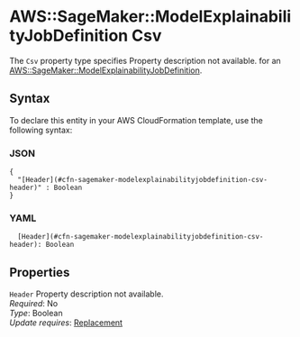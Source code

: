 # AWS::SageMaker::ModelExplainabilityJobDefinition Csv<a name="aws-properties-sagemaker-modelexplainabilityjobdefinition-csv"></a>

<a name="aws-properties-sagemaker-modelexplainabilityjobdefinition-csv-description"></a>The `Csv` property type specifies Property description not available\. for an [AWS::SageMaker::ModelExplainabilityJobDefinition](aws-resource-sagemaker-modelexplainabilityjobdefinition.md)\.

## Syntax<a name="aws-properties-sagemaker-modelexplainabilityjobdefinition-csv-syntax"></a>

To declare this entity in your AWS CloudFormation template, use the following syntax:

### JSON<a name="aws-properties-sagemaker-modelexplainabilityjobdefinition-csv-syntax.json"></a>

```
{
  "[Header](#cfn-sagemaker-modelexplainabilityjobdefinition-csv-header)" : Boolean
}
```

### YAML<a name="aws-properties-sagemaker-modelexplainabilityjobdefinition-csv-syntax.yaml"></a>

```
  [Header](#cfn-sagemaker-modelexplainabilityjobdefinition-csv-header): Boolean
```

## Properties<a name="aws-properties-sagemaker-modelexplainabilityjobdefinition-csv-properties"></a>

`Header`  <a name="cfn-sagemaker-modelexplainabilityjobdefinition-csv-header"></a>
Property description not available\.  
*Required*: No  
*Type*: Boolean  
*Update requires*: [Replacement](https://docs.aws.amazon.com/AWSCloudFormation/latest/UserGuide/using-cfn-updating-stacks-update-behaviors.html#update-replacement)